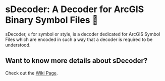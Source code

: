 # sDecoder: A Decoder for ArcGIS Binary Symbol Files 📇
sDecoder, `s` for symbol or style, is a decoder dedicated for ArcGIS Symbol Files which are encoded in such a way that a decoder is required to be understood.

## Want to know more details about sDecoder?
Check out the [Wiki Page](https://www.github.com/erickzli/sDecoder/wiki).
